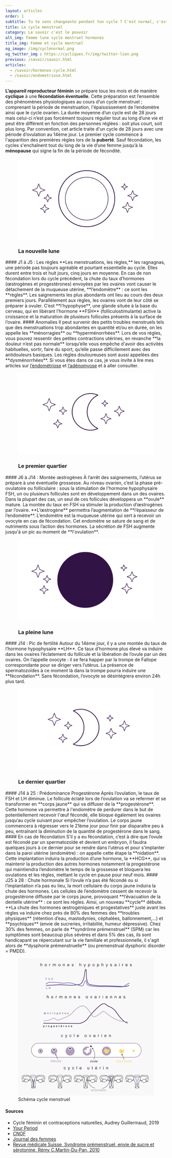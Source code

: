 ```yaml
---
layout: articles
order: 1
subtitle: Tu te sens changeante pendant ton cycle ? C'est normal, c'est hormonal.
title: Le cycle menstruel
category: Le savoir c'est le pouvoir
alt_img: Femme lune cycle mentruel hormones
title_img: Femme et cycle mentruel
og_image: /img/cyclenormal.png
og_twitter_img : https://cycliques.fr/img/twitter-lien.png
previous: /savoir/savoir.html
articles:
  - /savoir/hormones-cycle.html
  - /savoir/endometriose.html
---
```


**L’appareil reproducteur féminin** se prépare tous les mois et de manière **cyclique** à une **fécondation éventuelle**. Cette préparation est l’ensemble des phénomènes physiologiques au cours d’un cycle menstruel ; comprenant la période de menstruation, l'épaississement de l’endomètre ainsi que le cycle ovarien.
La durée moyenne d’un cycle est de 28 jours mais celui-ci n’est pas forcément toujours régulier tout au long d’une vie et peut être différent en fonction des personnes réglées : soit plus court, soit plus long. Par convention, cet article traite d'un cycle de 28 jours avec une période d’ovulation au 14ème jour.
Le premier cycle commence à l'apparition des premières règles lors de la **puberté**. Sauf fécondation, les cycles s'enchaînent tout du long de la vie d’une femme jusqu’à la **ménopause** qui signe la fin de la période de fécondité.
<figure class="cycle">
  <img src="/img/svg/cycle/nouvellelune.svg">
  <h3>La nouvelle lune</h3>
</figure>
#### J1 à J5 : Les règles
**Les menstruations, les règles,** les ragnagnas, une période pas toujours agréable et pourtant essentielle au cycle. Elles durent entre trois et huit jours, cinq jours en moyenne.
En cas de non fécondation lors du cycle précédent, la chute du taux d’hormones (œstrogènes et progestérones) envoyées par les ovaires vont causer le détachement de la muqueuse utérine, **l’endomètre** : ce sont les **règles**. Les saignements les plus abondants ont lieu au cours des deux premiers jours. Parallèlement aux règles, les ovaires vont de leur côté se préparer à ovuler. C’est **l’hypophyse**, une glande située à la base du cerveau, qui en libérant l’hormone **FSH** (folliculostimulante) active la croissance et la maturation de plusieurs follicules présents à la surface de l’ovaire.
#### Anomalies
Il peut survenir des petits troubles menstruels tels que des menstruations trop abondantes en quantité et/ou en durée, on les appelle les **ménorragies** ou **hyperménorrhées**.
Lors de vos règles, vous pouvez ressentir des petites contractions utérines, en revanche **la douleur n’est pas normale** lorsqu’elle vous empêche d'avoir des activités habituelles, sortir, faire du sport, qu’elle passe difficilement avec des antidouleurs basiques. Les règles douloureuses sont aussi appelées des **dysménorrhées**. Si vous êtes dans ce cas, je vous invite à lire mes articles sur <a href="/savoir/endometriose.html" class="link">l’endométriose</a> et <a href="/savoir/endometriose.html" class="link">l’adénomyose</a> et à aller consulter.
<figure class="cycle">
  <img src="/img/svg/cycle/precroissant.svg">
  <h3>Le premier quartier</h3>
</figure>
#### J6 à J14 : Montée œstrogènes
À l’arrêt des saignements, l’utérus se prépare à une éventuelle grossesse. Au niveau ovarien, c’est la phase pré-ovulatoire ou folliculaire : sous la stimulation de l’hormone hypophysaire FSH, un ou plusieurs follicules sont en développement dans un des ovaires. Dans la plupart des cas, un seul de ces follicules développera un **ovule** mature. La montée du taux en FSH va stimuler la production d’œstrogènes par l’ovaire. **L’œstrogène** permettra l’augmentation de **l’épaisseur de l’endomètre**. L’endomètre est la muqueuse utérine qui sert à recevoir un ovocyte en cas de fécondation. Cet endomètre se sature de sang et de nutriments sous l’action des hormones. La sécrétion de FSH augmente jusqu'à un pic au moment de **l'ovulation**.
<figure class="cycle">
  <img src="/img/svg/cycle/pleinelune.svg">
  <h3>La pleine lune</h3>
</figure>
#### J14 : Pic de fertilité
Autour du 14ème jour, il y a une montée du taux de l’hormone hypophysaire **LH**. Ce taux d’hormone plus élevé va induire dans les ovaires l’éclatement du follicule et la libération de l’ovule par un des ovaires. On l’appelle ovocyte : il se fera happer par la trompe de Fallope correspondante pour se diriger vers l’utérus. La présence de spermatozoïdes à ce moment là dans la trompe pourra induire une **fécondation**. Sans fécondation, l’ovocyte se désintégrera environ 24h plus tard.
<figure class="cycle">
  <img src="/img/svg/cycle/dercroissant.svg">
  <h3>Le dernier quartier</h3>
</figure>
#### J14 à 25 : Prédominance Progestérone
Après l’ovulation, le taux de FSH et LH diminue. Le follicule éclaté lors de l’ovulation va se refermer et se transformer en **corps jaune** qui va diffuser de la **progestérone**. Cette hormone va permettre à l'endomètre de perdurer dans le but de potentiellement recevoir l'œuf fécondé, elle bloque également les ovaires jusqu’au cycle suivant pour empêcher l’ovulation. Le corps jaune commencera à régresser vers le 21ème jour pour finir par disparaître peu à peu, entraînant la diminution de la quantité de progestérone dans le sang.
#### En cas de fécondation
S’il y a eu fécondation, c’est à dire que l’ovule est fécondé par un spermatozoïde et devient un embryon, il faudra quelques jours à ce dernier pour se rendre dans l’utérus et pour s’implanter dans la paroi utérine (endomètre) : on appelle cette étape la **nidation**. Cette implantation induira la production d’une hormone, la **HCG**, qui va maintenir la production des autres hormones notamment la progestérone qui maintiendra l’endomètre le temps de la grossesse et bloquera les ovulations et les règles, mettant le cycle en pause pour neuf mois.
#### J25 à 28 : Chute hormonale
Si l’ovule n’a pas été fécondé ou si l’implantation n’a pas eu lieu, la mort cellulaire du corps jaune induira la chute des hormones. Les cellules de l’endomètre cessent de recevoir la progestérone diffusée par le corps jaune, provoquant **l’évacuation de la dentelle utérine** : ce sont les règles. Ainsi, un nouveau **cycle** débute.
**La chute des hormones œstrogéniques et progestatives** juste avant les règles va induire chez près de 80% des femmes des **troubles physiques** (rétention d’eau, mastodynies, céphalées, ballonnement,...) et **psychiques** (envie de sucreries, irritabilité, humeur dépressive). Chez 30% des femmes, on parle de **syndrôme prémenstruel** (SPM) car les symptômes sont beaucoup plus sévères et dans 5% des cas, ils sont handicapant se répercutant sur la vie familiale et professionnelle, il s'agit alors de **dysphorie prémenstruelle** (ou premenstrual dysphoric disorder = PMDD).
<div class="col-sm-8 offset-sm-2">
  <figure>
    <img src="/img/schema/cycle.png" class="img-fluid" alt="schema cycle menstruel ovarien uterin taux hormonaux hypophyse endomètre ovule ovaire lh oœstrogenes progesterone fsh" title="Schéma du cycle menstruel et des différents changements hormonaux et physiques">
    <figcaption>Schéma cycle menstruel</figcaption>
  </figure>
</div>
<div class="col-sm-10 offset-sm-1 sources">
  <h4>Sources</h4>
  <ul>
    <li class="list">Cycle féminin et contraceptions naturelles, Audrey Guillermaud, 2019</li>
    <li class="list"><a href="https://www.yourperiod.ca/fr/normal-periods/menstrual-cycle-basics/">Your Period</a></li>
    <li class="list"><a href="http://www.cngof.fr/communiques-de-presse/103-le-cycle-menstruel">CNOF</a></li>
    <li class="list"><a href="https://sante.journaldesfemmes.fr/fiches-sexo-gyneco/2488664-regles-femme-duree-cycle-calcul-symptome/">Journal des femmes</a></li>
    <li class="list"><a href="https://www.revmed.ch/RMS/2010/RMS-258/Syndrome-premenstruel-envie-de-sucre-et-serotonine">Revue médicale Suisse, Syndrome prémenstruel, envie de sucre et sérotonine, Rémy C.Martin-Du-Pan, 2010</a></li>
  </ul>
</div>
